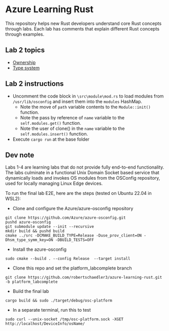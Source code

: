 # Azure Learning Rust

This repository helps new Rust developers understand core Rust concepts through labs. Each lab has comments that explain different Rust concepts through examples. 

## Lab 2 topics
- [Ownership](https://github.com/robertschaedler3/Fe2O3/blob/17e71092e07c6fe9164f9125e2c4ba4954667001/learn/2-ownership/README.md)
- [Type system](https://github.com/robertschaedler3/Fe2O3/blob/8713776cda56194ecd108ff56ed99a73fc711b71/learn/3-type-system/README.md)


## Lab 2 instructions
- Uncomment the code block in `\src\module\mod.rs` to load modules from `/usr/lib/osconfig` and insert them into the `modules` HashMap.
  - Note the move of `path` variable contents to the `Module::init()` function.
  - Note the pass by reference of `name` variable to the `self.modules.get()` function.
  - Note the user of clone() in the `name` variable to the `self.modules.insert()` function.
- Execute `cargo run` at the base folder


## Dev note
Labs 1-4 are learning labs that do not provide fully end-to-end functionality. The labs culminate in a functional Unix Domain Socket based service that dynamically loads and invokes OS modules from the OSConfig repository, used for locally managing Linux Edge devices. 

To run the final lab E2E, here are the steps (tested on Ubuntu 22.04 in WSL2):
- Clone and configure the Azure/azure-osconfig repository
 
```
git clone https://github.com/Azure/azure-osconfig.git
pushd azure-osconfig
git submodule update --init --recursive
mkdir build && pushd build
cmake ../src -DCMAKE_BUILD_TYPE=Release -Duse_prov_client=ON -Dhsm_type_symm_key=ON -DBUILD_TESTS=OFF
```

- Install the azure-osconfig

`sudo cmake --build . --config Release  --target install`
 
- Clone this repo and set the platform_labcomplete branch

`git clone https://github.com/robertschaedler3/azure-learning-rust.git -b platform_labcomplete`
   
- Build the final lab

`cargo build && sudo ./target/debug/osc-platform`

- In a separate terminal, run this to test

`sudo curl --unix-socket /tmp/osc-platform.sock -XGET http://localhost/DeviceInfo/osName/`
